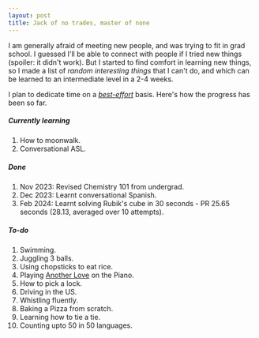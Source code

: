 ```yaml
---
layout: post
title: Jack of no trades, master of none
---
```


I am generally afraid of meeting new people, and was trying to fit in grad school. I guessed I'll be able to connect with people if I tried new things (spoiler: it didn't work). But I started to find comfort in learning new things, so I made a list of _random interesting things_ that I can't do, and which can be learned to an intermediate level in a 2-4 weeks. 

I plan to dedicate time on a [_best-effort_](https://en.wikipedia.org/wiki/Best-effort_delivery) basis. Here's how the progress has been so far.

##### Currently learning
1. How to moonwalk.
2. Conversational ASL.

##### Done
1. Nov 2023: Revised Chemistry 101 from undergrad.<br>
2. Dec 2023: Learnt conversational Spanish.<br>
3. Feb 2024: Learnt solving Rubik's cube in 30 seconds - PR 25.65 seconds (28.13, averaged over 10 attempts).<br>

##### To-do
1. Swimming. 
2. Juggling 3 balls.
3. Using chopsticks to eat rice.
4. Playing [Another Love](https://www.youtube.com/watch?v=uqkMbalm_5Q) on the Piano.
5. How to pick a lock.
6. Driving in the US.
7. Whistling fluently.
8. Baking a Pizza from scratch.
9. Learning how to tie a tie.
10. Counting upto 50 in 50 languages.

